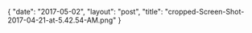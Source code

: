 {
   "date": "2017-05-02",
   "layout": "post",
   "title": "cropped-Screen-Shot-2017-04-21-at-5.42.54-AM.png"
}

